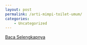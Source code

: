 ```yaml
---
layout: post
permalink: /arti-mimpi-toilet-umum/
categories:
    - Uncategorized
---
```


[Baca Selengkapnya](/04)
